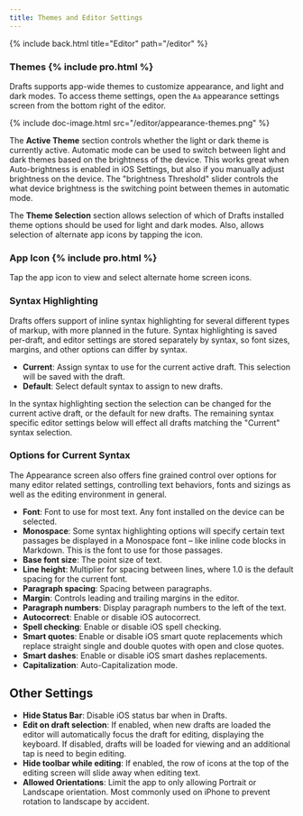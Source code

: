 ```yaml
---
title: Themes and Editor Settings
---
```


{% include back.html title="Editor" path="/editor" %}

### Themes {% include pro.html %}

Drafts supports app-wide themes to customize appearance, and light and dark modes. To access theme settings, open the `Aa` appearance settings screen from the bottom right of the editor.

{% include doc-image.html src="/editor/appearance-themes.png" %}

The **Active Theme** section controls whether the light or dark theme is currently active. Automatic mode can be used to switch between light and dark themes based on the brightness of the device. This works great when Auto-brightness is enabled in iOS Settings, but also if you manually adjust brightness on the device.  The "brightness Threshold" slider controls the what device brightness is the switching point between themes in automatic mode.

The **Theme Selection** section allows selection of which of Drafts installed theme options should be used for light and dark modes. Also, allows selection of alternate app icons by tapping the icon.

### App Icon {% include pro.html %}

Tap the app icon to view and select alternate home screen icons.

### Syntax Highlighting

Drafts offers support of inline syntax highlighting for several different types of markup, with more planned in the future.  Syntax highlighting is saved per-draft, and editor settings are stored separately by syntax, so font sizes, margins, and other options can differ by syntax.

- **Current**: Assign syntax to use for the current active draft. This selection will be saved with the draft.
- **Default**: Select default syntax to assign to new drafts.

In the syntax highlighting section the selection can be changed for the current active draft, or the default for new drafts.  The remaining syntax specific editor settings below will effect all drafts matching the "Current" syntax selection.

### Options for Current Syntax

The Appearance screen also offers fine grained control over options for many editor related settings, controlling text behaviors, fonts and sizings as well as the editing environment in general.

- **Font**: Font to use for most text. Any font installed on the device can be selected.
- **Monospace**: Some syntax highlighting options will specify certain text passages be displayed in a Monospace font – like inline code blocks in Markdown. This is the font to use for those passages.
- **Base font size**: The point size of text.
- **Line height**: Multiplier for spacing between lines, where 1.0 is the default spacing for the current font.
- **Paragraph spacing**: Spacing between paragraphs.
- **Margin**: Controls leading and trailing margins in the editor.
- **Paragraph numbers**: Display paragraph numbers to the left of the text.
- **Autocorrect**: Enable or disable iOS autocorrect.
- **Spell checking**: Enable or disable iOS spell checking.
- **Smart quotes**: Enable or disable iOS smart quote replacements which replace straight single and double quotes with open and close quotes.
- **Smart dashes**: Enable or disable iOS smart dashes replacements.
- **Capitalization**: Auto-Capitalization mode.

## Other Settings

- **Hide Status Bar**: Disable iOS status bar when in Drafts.
- **Edit on draft selection**: If enabled, when new drafts are loaded the editor will automatically focus the draft for editing, displaying the keyboard.  If disabled, drafts will be loaded for viewing and an additional tap is need to begin editing.
- **Hide toolbar while editing**: If enabled, the row of icons at the top of the editing screen will slide away when editing text.
- **Allowed Orientations**: Limit the app to only allowing Portrait or Landscape orientation. Most commonly used on iPhone to prevent rotation to landscape by accident.
